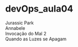 # devOps_aula04

Jurassic Park<br>
Annabele<br>
Invocação do Mal 2<br>
Quando as Luzes se Apagam<br>
